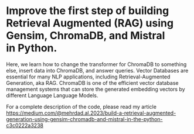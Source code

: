 # Improve the first step of building Retrieval Augmented (RAG) using Gensim, ChromaDB, and Mistral in Python.

Here, we learn how to change the transformer for ChromaDB to something else, insert data into ChromaDB, and answer queries.
Vector Databases are essential for many NLP applications, including Retrieval-Augmented Generation, aka RAG.
ChromaDB is one of the efficient vector database management systems that can store the generated embedding vectors by different Language Language Models.

For a complete description of the code, please read my article 
https://medium.com/@mehrdad.al.2023/build-a-retrieval-augmented-generation-using-gensim-chromadb-and-mistral-in-the-python-c3c0222a3238

